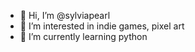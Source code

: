 - 👋 Hi, I’m @sylviapearl
- 👀 I’m interested in indie games, pixel art
- 🌱 I’m currently learning python

<!---
sylviapearl/sylviapearl is a ✨ special ✨ repository because its `README.md` (this file) appears on your GitHub profile.
You can click the Preview link to take a look at your changes.
--->
